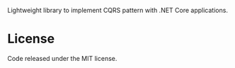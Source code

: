 Lightweight library to implement CQRS pattern with .NET Core applications.

# License

Code released under the MIT license.
